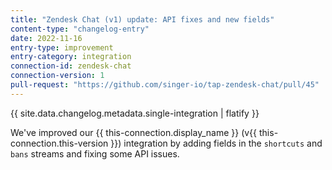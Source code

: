 ```yaml
---
title: "Zendesk Chat (v1) update: API fixes and new fields"
content-type: "changelog-entry"
date: 2022-11-16
entry-type: improvement
entry-category: integration
connection-id: zendesk-chat
connection-version: 1
pull-request: "https://github.com/singer-io/tap-zendesk-chat/pull/45"
---
```

{{ site.data.changelog.metadata.single-integration | flatify }}

We've improved our {{ this-connection.display_name }} (v{{ this-connection.this-version }}) integration by adding fields in the `shortcuts` and `bans` streams and fixing some API issues.